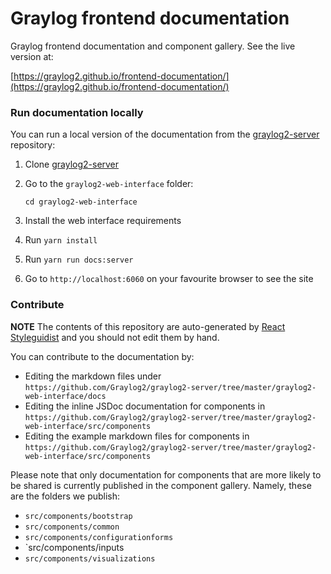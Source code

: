 # Graylog frontend documentation
Graylog frontend documentation and component gallery. See the live version at: 

[https://graylog2.github.io/frontend-documentation/](https://graylog2.github.io/frontend-documentation/)

### Run documentation locally
You can run a local version of the documentation from the [graylog2-server](https://github.com/Graylog2/graylog2-server) repository:

1. Clone [graylog2-server](https://github.com/Graylog2/graylog2-server)
2. Go to the `graylog2-web-interface` folder: 

     `cd graylog2-web-interface`
3. Install the web interface requirements
4. Run `yarn install`
5. Run `yarn run docs:server`
6. Go to `http://localhost:6060` on your favourite browser to see the site

### Contribute
**NOTE** The contents of this repository are auto-generated by [React Styleguidist](https://react-styleguidist.js.org) and you should not edit them by hand.

You can contribute to the documentation by:
- Editing the markdown files under `https://github.com/Graylog2/graylog2-server/tree/master/graylog2-web-interface/docs`
- Editing the inline JSDoc documentation for components in `https://github.com/Graylog2/graylog2-server/tree/master/graylog2-web-interface/src/components`
- Editing the example markdown files for components in `https://github.com/Graylog2/graylog2-server/tree/master/graylog2-web-interface/src/components`

Please note that only documentation for components that are more likely to be shared is currently published in the component gallery. Namely, these are the folders we publish:
- `src/components/bootstrap`
- `src/components/common`
- `src/components/configurationforms`
- `src/components/inputs
- `src/components/visualizations`
